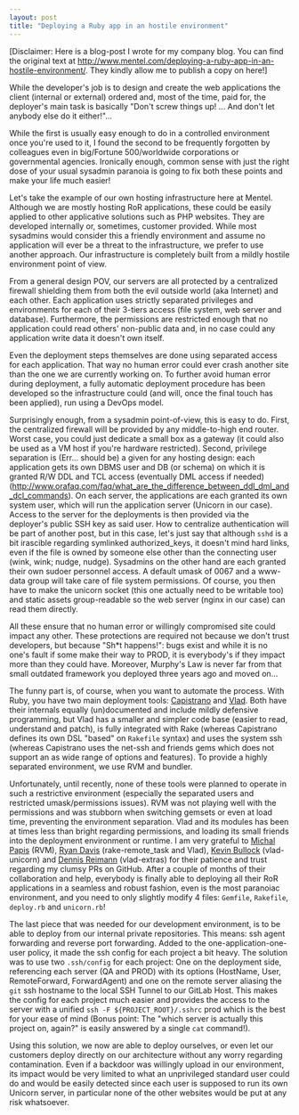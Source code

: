 ```yaml
---
layout: post
title: "Deploying a Ruby app in an hostile environment"
---
```


\[Disclaimer: Here is a blog-post I wrote for my company blog. You can find the
original text at
<http://www.mentel.com/deploying-a-ruby-app-in-an-hostile-environment/>. They
kindly allow me to publish a copy on here!\]

While the developer's job is to design and create the web applications the
client (internal or external) ordered and, most of the time, paid for, the
deployer's main task is basically "Don't screw things up! ... And don't let
anybody else do it either!"...

While the first is usually easy enough to do in a controlled environment once
you're used to it, I found the second to be frequently forgotten by colleagues
even in big/Fortune 500/worldwide corporations or governmental
agencies. Ironically enough, common sense with just the right dose of your usual
sysadmin paranoia is going to fix both these points and make your life much
easier!

Let's take the example of our own hosting infrastructure here at
Mentel. Although we are mostly hosting RoR applications, these could be easily
applied to other applicative solutions such as PHP websites. They are developed
internally or, sometimes, customer provided. While most sysadmins would consider
this a friendly environment and assume no application will ever be a threat to
the infrastructure, we prefer to use another approach. Our infrastructure is
completely built from a mildly hostile environment point of view.

From a general design POV, our servers are all protected by a centralized
firewall shielding them from both the evil outside world (aka Internet) and each
other. Each application uses strictly separated privileges and environments for
each of their 3-tiers access (file system, web server and database). Furthermore,
the permissions are restricted enough that no application could read others'
non-public data and, in no case could any application write data it doesn't own
itself.

Even the deployment steps themselves are done using separated access for each
application. That way no human error could ever crash another site than the one
we are currently working on. To further avoid human error during deployment, a
fully automatic deployment procedure has been developed so the infrastructure
could (and will, once the final touch has been applied), run using a DevOps
model.

Surprisingly enough, from a sysadmin point-of-view, this is easy to do. First,
the centralized firewall will be provided by any middle-to-high end
router. Worst case, you could just dedicate a small box as a gateway (it could
also be used as a VM host if you're hardware restricted). Second, privilege
separation is (Err... should be) a given for any hosting design: each
application gets its own DBMS user and DB (or schema) on which it is granted R/W
DDL and TCL access (eventually DML access if needed)
(<http://www.orafaq.com/faq/what_are_the_difference_between_ddl_dml_and_dcl_commands>).
On each server, the applications are each granted its own system user, which
will run the application server (Unicorn in our case). Access to the server for
the deployments is then provided via the deployer's public SSH key as said
user. How to centralize authentication will be part of another post, but in this
case, let's just say that although `sshd` is a bit irascible regarding symlinked
authorized_keys, it doesn't mind hard links, even if the file is owned by
someone else other than the connecting user (wink, wink; nudge,
nudge). Sysadmins on the other hand are each granted their own sudoer personnel
access. A default umask of 0067 and a www-data group will take care of file
system permissions. Of course, you then have to make the unicorn socket (this
one actually need to be writable too) and static assets group-readable so the
web server (nginx in our case) can read them directly.

All these ensure that no human error or willingly compromised site could impact
any other. These protections are required not because we don't trust developers,
but because "Sh\*t happens!": bugs exist and while it is no one's fault if some
make their way to PROD, it is everybody's if they impact more than they could
have. Moreover, Murphy's Law is never far from that small outdated framework you
deployed three years ago and moved on...

The funny part is, of course, when you want to automate the process. With Ruby,
you have two main deployment tools:
[Capistrano](https://github.com/capistrano/capistrano/wiki) and
[Vlad](http://rubyhitsquad.com/Vlad_the_Deployer.html). Both have their
internals equally (un)documented and include mildly defensive programming, but
Vlad has a smaller and simpler code base (easier to read, understand and patch),
is fully integrated with Rake (whereas Capistrano defines its own DSL "based" on
`Rakefile` syntax) and uses the system ssh (whereas Capistrano uses the net-ssh
and friends gems which does not support an as wide range of options and
features). To provide a highly separated environment, we use RVM and bundler.

Unfortunately, until recently, none of these tools were planned to operate in
such a restrictive environment (especially the separated users and restricted
umask/permissions issues). RVM was not playing well with the permissions and was
stubborn when switching gemsets or even at load time, preventing the environment
separation. Vlad and its modules has been at times less than bright regarding
permissions, and loading its small friends into the deployment environment or
runtime.  I am very grateful to [Michal Papis](https://github.com/mpapis) (RVM),
[Ryan Davis](https://github.com/zenspider) (rake-remote_task and Vlad), [Kevin
Bullock](https://github.com/krbullock) (vlad-unicorn) and [Dennis
Reimann](https://github.com/dennisreimann) (vlad-extras) for their patience and
trust regarding my clumsy PRs on GitHub. After a couple of months of their
collaboration and help, everybody is finally able to deploying all their RoR
applications in a seamless and robust fashion, even is the most paranoiac
environment, and you need to only slightly modify 4 files: `Gemfile`,
`Rakefile`, `deploy.rb` and `unicorn.rb`!

The last piece that was needed for our development environment, is to be able to
deploy from our internal private repositories. This means: ssh agent forwarding
and reverse port forwarding. Added to the one-application-one-user policy, it
made the ssh config for each project a bit heavy. The solution was to use two
`.ssh/config` for each project: One on the deployment side, referencing each
server (QA and PROD) with its options (HostName, User, RemoteForward,
ForwardAgent) and one on the remote server aliasing the `git` ssh hostname to
the local SSH Tunnel to our GitLab Host. This makes the config for each project
much easier and provides the access to the server with a unified `ssh -F
${PROJECT_ROOT}/.sshrc` prod which is the best for your ease of mind (Bonus
point: The "which server is actually this project on, again?" is easily answered
by a single `cat` command!).

Using this solution, we now are able to deploy ourselves, or even let our
customers deploy directly on our architecture without any worry regarding
contamination. Even if a backdoor was willingly upload in our environment, its
impact would be very limited to what an unprivileged standard user could do and
would be easily detected since each user is supposed to run its own Unicorn
server, in particular none of the other websites would be put at any risk
whatsoever.
